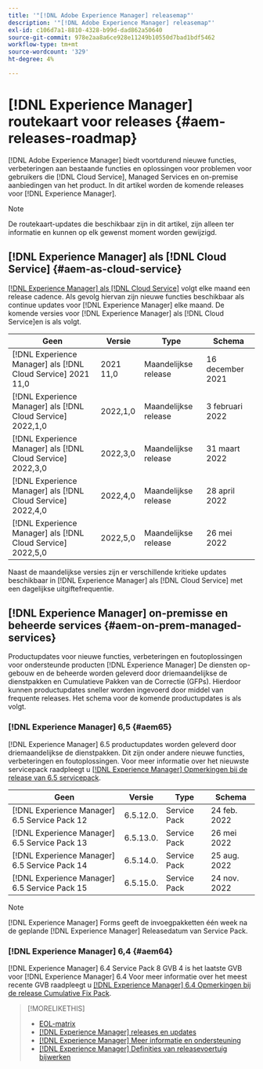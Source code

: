 ```yaml
---
title: '"[!DNL Adobe Experience Manager] releasemap"'
description: '"[!DNL Adobe Experience Manager] releasemap"'
exl-id: c106d7a1-8810-4328-b99d-dad862a50640
source-git-commit: 978e2aa8a6ce928e11249b10550d7bad1bdf5462
workflow-type: tm+mt
source-wordcount: '329'
ht-degree: 4%

---
```


# [!DNL Experience Manager] routekaart voor releases {#aem-releases-roadmap}

[!DNL Adobe Experience Manager] biedt voortdurend nieuwe functies, verbeteringen aan bestaande functies en oplossingen voor problemen voor gebruikers die [!DNL Cloud Service], Managed Services en on-premise aanbiedingen van het product. In dit artikel worden de komende releases voor [!DNL Experience Manager].

>[!NOTE]
>
>De routekaart-updates die beschikbaar zijn in dit artikel, zijn alleen ter informatie en kunnen op elk gewenst moment worden gewijzigd.

## [!DNL Experience Manager] als [!DNL Cloud Service] {#aem-as-cloud-service}

[[!DNL Experience Manager] als [!DNL Cloud Service]](https://experienceleague.adobe.com/docs/experience-manager-cloud-service/release-notes/home.html) volgt elke maand een release cadence. Als gevolg hiervan zijn nieuwe functies beschikbaar als continue updates voor [!DNL Experience Manager] elke maand. De komende versies voor [!DNL Experience Manager] als [!DNL Cloud Service]en is als volgt.

| Geen | Versie | Type | Schema |
|---|---|---|---|
| [!DNL Experience Manager] als [!DNL Cloud Service] 2021 11,0 | 2021 11,0 | Maandelijkse release | 16 december 2021 |
| [!DNL Experience Manager] als [!DNL Cloud Service] 2022,1,0 | 2022,1,0 | Maandelijkse release | 3 februari 2022 |
| [!DNL Experience Manager] als [!DNL Cloud Service] 2022,3,0 | 2022,3,0 | Maandelijkse release | 31 maart 2022 |
| [!DNL Experience Manager] als [!DNL Cloud Service] 2022,4,0 | 2022,4,0 | Maandelijkse release | 28 april 2022 |
| [!DNL Experience Manager] als [!DNL Cloud Service] 2022,5,0 | 2022,5,0 | Maandelijkse release | 26 mei 2022 |

Naast de maandelijkse versies zijn er verschillende kritieke updates beschikbaar in [!DNL Experience Manager] als [!DNL Cloud Service] met een dagelijkse uitgiftefrequentie.

## [!DNL Experience Manager] on-premisse en beheerde services {#aem-on-prem-managed-services}

Productupdates voor nieuwe functies, verbeteringen en foutoplossingen voor ondersteunde producten [!DNL Experience Manager] De diensten op-gebouw en de beheerde worden geleverd door driemaandelijkse de dienstpakken en Cumulatieve Pakken van de Correctie (GFPs). Hierdoor kunnen productupdates sneller worden ingevoerd door middel van frequente releases. Het schema voor de komende productupdates is als volgt.

### [!DNL Experience Manager] 6,5 {#aem65}

[!DNL Experience Manager] 6.5 productupdates worden geleverd door driemaandelijkse de dienstpakken. Dit zijn onder andere nieuwe functies, verbeteringen en foutoplossingen. Voor meer informatie over het nieuwste servicepack raadpleegt u [[!DNL Experience Manager] Opmerkingen bij de release van 6.5 servicepack](https://experienceleague.adobe.com/docs/experience-manager-65/release-notes/service-pack/sp-release-notes.html).

| Geen | Versie | Type | Schema |
|---|---|---|---|
| [!DNL Experience Manager] 6.5 Service Pack 12 | 6.5.12.0. | Service Pack | 24 feb. 2022 |
| [!DNL Experience Manager] 6.5 Service Pack 13 | 6.5.13.0. | Service Pack | 26 mei 2022 |
| [!DNL Experience Manager] 6.5 Service Pack 14 | 6.5.14.0. | Service Pack | 25 aug. 2022 |
| [!DNL Experience Manager] 6.5 Service Pack 15 | 6.5.15.0. | Service Pack | 24 nov. 2022 |


>[!NOTE]
>
>[!DNL Experience Manager] Forms geeft de invoegpakketten één week na de geplande [!DNL Experience Manager] Releasedatum van Service Pack.

### [!DNL Experience Manager] 6,4 {#aem64}

[!DNL Experience Manager] 6.4 Service Pack 8 GVB 4 is het laatste GVB voor [!DNL Experience Manager] 6.4 Voor meer informatie over het meest recente GVB raadpleegt u [[!DNL Experience Manager] 6.4 Opmerkingen bij de release Cumulative Fix Pack](https://experienceleague.adobe.com/docs/experience-manager-64/release-notes/cfp-release-notes.html).

>[!MORELIKETHIS]
>
>* [EOL-matrix](https://helpx.adobe.com/support/programs/eol-matrix.html)
>* [[!DNL Experience Manager] releases en updates](https://helpx.adobe.com/experience-manager/aem-releases-updates.html)
>* [[!DNL Experience Manager] Meer informatie en ondersteuning](https://helpx.adobe.com/support/experience-manager.html)
>* [[!DNL Experience Manager] Definities van releasevoertuig bijwerken](/help/update-release-vehicle-definitions.md)

